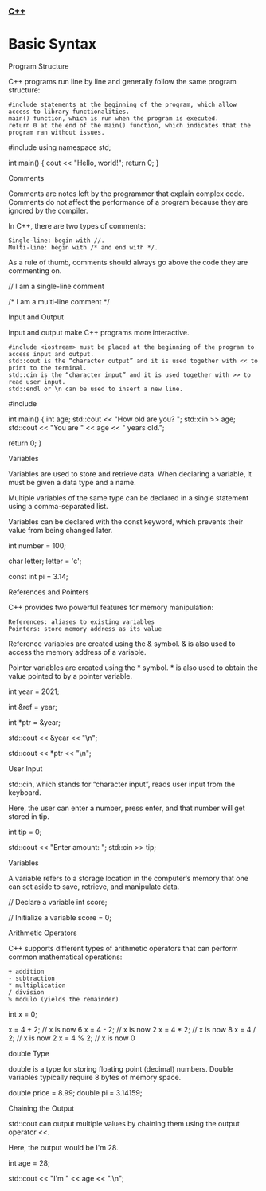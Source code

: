 ### [C++](../README.md)
# Basic Syntax

Program Structure

C++ programs run line by line and generally follow the same program structure:

    #include statements at the beginning of the program, which allow access to library functionalities.
    main() function, which is run when the program is executed.
    return 0 at the end of the main() function, which indicates that the program ran without issues.

#include <iostream>
using namespace std;

int main() {
  cout << "Hello, world!";
  return 0;
}

Comments

Comments are notes left by the programmer that explain complex code. Comments do not affect the performance of a program because they are ignored by the compiler.

In C++, there are two types of comments:

    Single-line: begin with //.
    Multi-line: begin with /* and end with */.

As a rule of thumb, comments should always go above the code they are commenting on.

// I am a single-line comment

/* 
I am a
multi-line
comment
*/

Input and Output

Input and output make C++ programs more interactive.

    #include <iostream> must be placed at the beginning of the program to access input and output.
    std::cout is the “character output” and it is used together with << to print to the terminal.
    std::cin is the “character input” and it is used together with >> to read user input.
    std::endl or \n can be used to insert a new line.

#include <iostream>

int main() {
  int age;
  std::cout << "How old are you? ";
  std::cin >> age;
  std::cout << "You are " << age << " years old.";
  
  return 0;
}

Variables

Variables are used to store and retrieve data. When declaring a variable, it must be given a data type and a name.

Multiple variables of the same type can be declared in a single statement using a comma-separated list.

Variables can be declared with the const keyword, which prevents their value from being changed later.

int number = 100;

char letter;
letter = 'c';

const int pi = 3.14;

References and Pointers

C++ provides two powerful features for memory manipulation:

    References: aliases to existing variables
    Pointers: store memory address as its value

Reference variables are created using the & symbol. & is also used to access the memory address of a variable.

Pointer variables are created using the * symbol. * is also used to obtain the value pointed to by a pointer variable.

int year = 2021;

int &ref = year;

int *ptr = &year;

std::cout << &year << "\n";

std::cout << *ptr << "\n";

User Input

std::cin, which stands for “character input”, reads user input from the keyboard.

Here, the user can enter a number, press enter, and that number will get stored in tip.

int tip = 0;

std::cout << "Enter amount: ";
std::cin >> tip;

Variables

A variable refers to a storage location in the computer’s memory that one can set aside to save, retrieve, and manipulate data.

// Declare a variable
int score;

// Initialize a variable
score = 0;

Arithmetic Operators

C++ supports different types of arithmetic operators that can perform common mathematical operations:

    + addition
    - subtraction
    * multiplication
    / division
    % modulo (yields the remainder)

int x = 0;

x = 4 + 2;  // x is now 6
x = 4 - 2;  // x is now 2
x = 4 * 2;  // x is now 8
x = 4 / 2;  // x is now 2
x = 4 % 2;  // x is now 0

double Type

double is a type for storing floating point (decimal) numbers. Double variables typically require 8 bytes of memory space.

double price = 8.99;
double pi = 3.14159;

Chaining the Output

std::cout can output multiple values by chaining them using the output operator <<.

Here, the output would be I'm 28.

int age = 28;

std::cout << "I'm " << age << ".\n";
